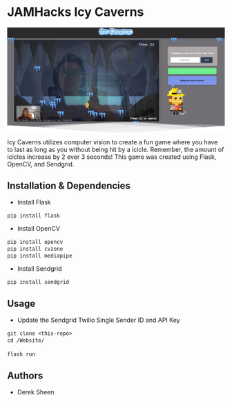 # JAMHacks Icy Caverns 
<img align="center" src="./Website/static/images/gameplay.png" width="100%" height="25%">

Icy Caverns utilizes computer vision to create a fun game where you have to last as long as you without being hit by a icicle. Remember, the amount of icicles increase by 2 ever 3 seconds! This game was created using Flask, OpenCV, and Sendgrid. 

## Installation & Dependencies 
- Install Flask
```
pip install flask
```
- Install OpenCV
```
pip install opencv
pip install cvzone 
pip install mediapipe
```
- Install Sendgrid
```
pip install sendgrid
```
## Usage
- Update the Sendgrid Twilio Single Sender ID and API Key
```
git clone <this-repo>
cd /Website/

flask run
```

## Authors
- Derek Sheen
